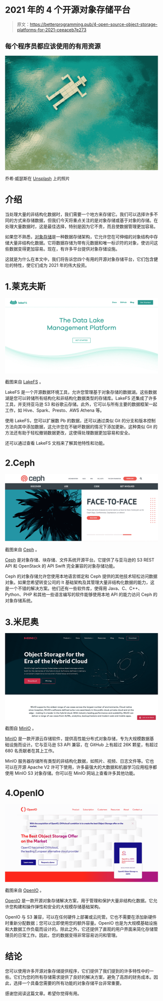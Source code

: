 # 2021 年的 4 个开源对象存储平台

> 原文：<https://betterprogramming.pub/4-open-source-object-storage-platforms-for-2021-ceeaceb7e273>

## 每个程序员都应该使用的有用资源

![](img/e2af6dba42e13a4796025b5c34375561.png)

乔希·威瑟斯在 [Unsplash](https://unsplash.com?utm_source=medium&utm_medium=referral) 上的照片

# 介绍

当处理大量的非结构化数据时，我们需要一个地方来存储它。我们可以选择许多不同的方式来存储数据，但我们今天将重点关注的是对象存储或基于对象的存储。在处理大量数据时，这是最佳选择，特别是因为它不贵，而且使数据管理更加容易。

如果您不熟悉，[对象存储](https://lakefs.io/object-storage/)是一种数据存储架构，它允许您在可伸缩的对象结构中存储大量非结构化数据。它将数据存储为带有元数据和唯一标识符的对象，使访问这些数据变得更加容易。现在，有许多平台提供对象存储设施。

这就是为什么在本文中，我们将告诉您四个有用的开源对象存储平台，它们包含健壮的特性，使它们成为 2021 年的伟大投资。

# 1.莱克夫斯

![](img/890ea9387eb327a8a4b6d38162921a18.png)

截图来自 [LakeFS](https://lakefs.io/) 。

LakeFS 是一个开源数据环境工具，允许您管理基于对象存储的数据湖。这些数据湖是您可以转储所有结构化和非结构化数据类型的存储库。LakeFS 还集成了许多工具，并支持亚马逊 S3 和谷歌云存储。此外，它可以与所有主要的数据框架一起工作，如 Hive、Spark、Presto、AWS Athena 等。

使用 LakeFS，您可以扩展数 Pb 的数据，还可以通过类似 Git 的分支和版本控制方法向其中添加数据，这允许您在不破坏数据的情况下添加更新。这种类似 Git 的方法还有助于轻松撤销数据更改，这使得处理数据更加容易和安全。

还可以通过查看 LakeFS 文档来了解其他特性和功能。

# 2.Ceph

![](img/2aea545e3edc7099fc8637f9ed357b13.png)

截图来自 [Ceph](https://ceph.io/) 。

[Ceph](https://ceph.io/) 是对象存储、块存储、文件系统开源平台。它提供了与亚马逊的 S3 REST API 和 OpenStack 的 API Swift 完全兼容的对象存储功能。

Ceph 的对象存储允许您使用本地语言绑定和 Ceph 提供的其他技术轻松访问数据对象。如果您希望转变公司的 It 基础架构及其管理大量非结构化数据的能力，这是一个不错的解决方案。他们还有一些软件库，使得用 Java、C、C++、Python、PHP 和其他一些语言编写的软件能够使用本地 API 的能力访问 Ceph 的对象存储系统。

# 3.米尼奥

![](img/fa6bd2191226b5e49e1ec086172190a9.png)

截图自 [MinIO](https://min.io/) 。

[MinIO](https://min.io/) 是一款开源云存储软件，提供高性能分布式对象存储，专为大规模数据基础设施而设计。它与亚马逊 S3 API 兼容，在 GitHub 上有超过 26K 颗星，有超过 680 名贡献者在其上工作。

MinIO 服务器存储所有类型的非结构化数据，如照片、视频、日志文件等。它也可以在开源 Apache V2 许可下使用，许多最强大的大数据和机器学习应用程序都使用 MinIO S3 对象存储。你可以在 MinIO 网站上查看许多其他功能。

# 4.OpenIO

![](img/78deb953372890103527fdb5c260e275.png)

截图来自 [OpenIO](https://www.openio.io/) 。

[OpenIO](https://www.openio.io/) 是一款开源对象存储解决方案，用于管理和保护大量非结构化数据。它允许您构建和操作弹性和安全的大规模存储基础架构。

OpenIO 与 S3 兼容，可以在任何硬件上部署或云托管。它也不需要在添加新硬件时重新分配数据；您可以立即使用您的额外容量。OpenIO 也是为大规模基础设施和大数据工作负载而设计的。除此之外，它还提供了直观的用户界面来简化存储管理员的日常工作。因此，您的数据变得非常容易访问和管理。

# 结论

您可以使用许多开源对象存储提供程序，它们提供了我们提到的许多特性中的一些。它们为您的所有存储需求提供了良好的解决方案，避免了高昂的财务成本。因此，选择一个具备您需要的所有功能的对象存储平台非常重要。

感谢您阅读这篇文章。希望你觉得有用。